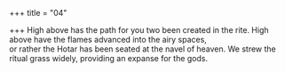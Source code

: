 +++
title = "04"

+++
High above has the path for you two been created in the rite. High above  have the flames advanced into the airy spaces,  
or rather the Hotar has been seated at the navel of heaven. We strew the  ritual grass widely, providing an expanse for the gods.  